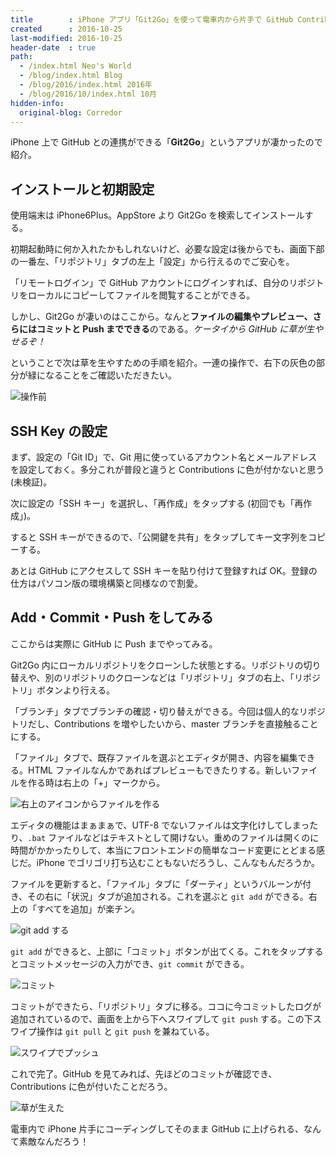 ```yaml
---
title        : iPhone アプリ「Git2Go」を使って電車内から片手で GitHub Contributions を増やす！
created      : 2016-10-25
last-modified: 2016-10-25
header-date  : true
path:
  - /index.html Neo's World
  - /blog/index.html Blog
  - /blog/2016/index.html 2016年
  - /blog/2016/10/index.html 10月
hidden-info:
  original-blog: Corredor
---
```


iPhone 上で GitHub との連携ができる「**Git2Go**」というアプリが凄かったので紹介。

## インストールと初期設定

使用端末は iPhone6Plus。AppStore より Git2Go を検索してインストールする。

初期起動時に何か入れたかもしれないけど、必要な設定は後からでも、画面下部の一番左、「リポジトリ」タブの左上「設定」から行えるのでご安心を。

「リモートログイン」で GitHub アカウントにログインすれば、自分のリポジトリをローカルにコピーしてファイルを閲覧することができる。

しかし、Git2Go が凄いのはここから。なんと**ファイルの編集やプレビュー、さらにはコミットと Push までできる**のである。_ケータイから GitHub に草が生やせるぞ！_

ということで次は草を生やすための手順を紹介。一連の操作で、右下の灰色の部分が緑になることをご確認いただきたい。

![操作前](25-01-01.png)

## SSH Key の設定

まず、設定の「Git ID」で、Git 用に使っているアカウント名とメールアドレスを設定しておく。多分これが普段と違うと Contributions に色が付かないと思う (未検証)。

次に設定の「SSH キー」を選択し、「再作成」をタップする (初回でも「再作成」)。

すると SSH キーができるので、「公開鍵を共有」をタップしてキー文字列をコピーする。

あとは GitHub にアクセスして SSH キーを貼り付けて登録すれば OK。登録の仕方はパソコン版の環境構築と同様なので割愛。

## Add・Commit・Push をしてみる

ここからは実際に GitHub に Push までやってみる。

Git2Go 内にローカルリポジトリをクローンした状態とする。リポジトリの切り替えや、別のリポジトリのクローンなどは「リポジトリ」タブの右上、「リポジトリ」ボタンより行える。

「ブランチ」タブでブランチの確認・切り替えができる。今回は個人的なリポジトリだし、Contributions を増やしたいから、master ブランチを直接触ることにする。

「ファイル」タブで、既存ファイルを選ぶとエディタが開き、内容を編集できる。HTML ファイルなんかであればプレビューもできたりする。新しいファイルを作る時は右上の「+」マークから。

![右上のアイコンからファイルを作る](25-01-02.png)

エディタの機能はまぁまぁで、UTF-8 でないファイルは文字化けしてしまったり、`.bat` ファイルなどはテキストとして開けない。重めのファイルは開くのに時間がかかったりして、本当にフロントエンドの簡単なコード変更にとどまる感じだ。iPhone でゴリゴリ打ち込むこともないだろうし、こんなもんだろうか。

ファイルを更新すると、「ファイル」タブに「ダーティ」というバルーンが付き、その右に「状況」タブが追加される。これを選ぶと `git add` ができる。右上の「すべてを追加」が楽チン。

![git add する](25-01-03.png)

`git add` ができると、上部に「コミット」ボタンが出てくる。これをタップするとコミットメッセージの入力ができ、`git commit` ができる。

![コミット](25-01-04.png)

コミットができたら、「リポジトリ」タブに移る。ココに今コミットしたログが追加されているので、画面を上から下へスワイプして `git push` する。この下スワイプ操作は `git pull` と `git push` を兼ねている。

![スワイプでプッシュ](25-01-05.png)

これで完了。GitHub を見てみれば、先ほどのコミットが確認でき、Contributions に色が付いたことだろう。

![草が生えた](25-01-06.png)

電車内で iPhone 片手にコーディングしてそのまま GitHub に上げられる、なんて素敵なんだろう！
